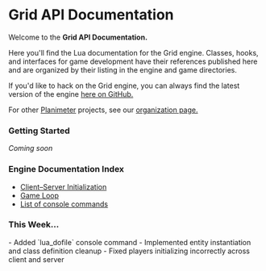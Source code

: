 Grid API Documentation
======================

Welcome to the **Grid API Documentation.**

Here you'll find the Lua documentation for the Grid engine. Classes, hooks, and
interfaces for game development have their references published here and are
organized by their listing in the engine and game directories.

If you'd like to hack on the Grid engine, you can always find the latest version
of the engine [here on GitHub.](https://github.com/andrewmcwatters/grid-sdk)

For other [Planimeter](/planimeter) projects, see our
[organization page.](https://github.com/Planimeter)

### Getting Started

_Coming soon_

### Engine Documentation Index

* [Client–Server Initialization](api/Client–Server_Initialization)
* [Game Loop](api/Game_Loop)
* [List of console commands](api/List_of_console_commands)

### This Week...

<div class="text-muted">
  - Added `lua_dofile` console command  
  - Implemented entity instantiation and class definition cleanup  
  - Fixed players initializing incorrectly across client and server  
</div>
